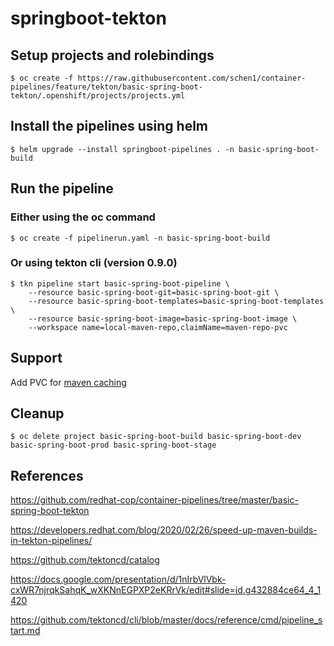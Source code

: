 # springboot-tekton


## Setup projects and rolebindings
```
$ oc create -f https://raw.githubusercontent.com/schen1/container-pipelines/feature/tekton/basic-spring-boot-tekton/.openshift/projects/projects.yml
```

## Install the pipelines using helm

```
$ helm upgrade --install springboot-pipelines . -n basic-spring-boot-build
```

## Run the pipeline
### Either using the oc command

```
$ oc create -f pipelinerun.yaml -n basic-spring-boot-build
```
### Or using tekton cli (version 0.9.0)
```
$ tkn pipeline start basic-spring-boot-pipeline \
    --resource basic-spring-boot-git=basic-spring-boot-git \
    --resource basic-spring-boot-templates=basic-spring-boot-templates \
    --resource basic-spring-boot-image=basic-spring-boot-image \
    --workspace name=local-maven-repo,claimName=maven-repo-pvc
```

## Support
Add PVC for [maven caching](https://developers.redhat.com/blog/2020/02/26/speed-up-maven-builds-in-tekton-pipelines/)

## Cleanup
```
$ oc delete project basic-spring-boot-build basic-spring-boot-dev basic-spring-boot-prod basic-spring-boot-stage
```

## References
https://github.com/redhat-cop/container-pipelines/tree/master/basic-spring-boot-tekton

https://developers.redhat.com/blog/2020/02/26/speed-up-maven-builds-in-tekton-pipelines/

https://github.com/tektoncd/catalog

https://docs.google.com/presentation/d/1nIrbVlVbk-cxWR7njrqkSahqK_wXKNnEGPXP2eKRrVk/edit#slide=id.g432884ce64_4_1420

https://github.com/tektoncd/cli/blob/master/docs/reference/cmd/pipeline_start.md
